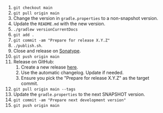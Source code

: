 1. `git checkout main`
2. `git pull origin main`
3. Change the version in `gradle.properties` to a non-snapshot version.
4. Update the `README.md` with the new version.
5. `./gradlew versionCurrentDocs`
6. `git add .`
7. `git commit -am "Prepare for release X.Y.Z"`
8. `./publish.sh`.
9. Close and release on [Sonatype](https://s01.oss.sonatype.org/#stagingRepositories).
10. `git push origin main`
11. Release on GitHub:
     1. Create a new release [here](https://github.com/ansman/auto-dagger/releases/new).
     2. Use the automatic changelog. Update if needed.
     3. Ensure you pick the "Prepare for release X.Y.Z" as the target commit.
12. `git pull origin main --tags`
13. Update the `gradle.properties` to the next SNAPSHOT version.
14. `git commit -am "Prepare next development version"`
15. `git push origin main`